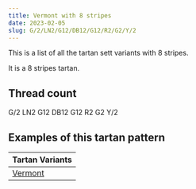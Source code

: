 ```yaml
---
title: Vermont with 8 stripes
date: 2023-02-05
slug: G/2/LN2/G12/DB12/G12/R2/G2/Y/2
---
```

This is a list of all the tartan sett variants with 8 stripes.

It is a 8 stripes tartan.


## Thread count
G/2 LN2 G12 DB12 G12 R2 G2 Y/2

## Examples of this tartan pattern

| Tartan Variants |
|---------------|
| [Vermont](/variants/g/2/ln2/g12/db12/g12/r2/g2/y/2-db000030-g008000-lne0e0e0-rc00000-yf0c000)||
